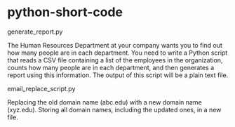 # python-short-code

generate_report.py

The Human Resources Department at your company wants you to find out how many people are in each department. You need to write a Python script that reads 
a CSV file containing a list of the employees in the organization, counts how many people are in each department, and then generates a report using this 
information. The output of this script will be a plain text file.

email_replace_script.py

Replacing the old domain name (abc.edu) with a new domain name (xyz.edu).
Storing all domain names, including the updated ones, in a new file.
